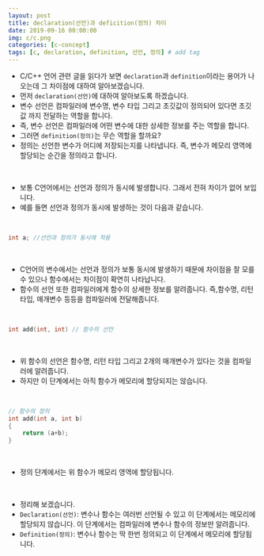 ```yaml
---
layout: post
title: declaration(선언)과 deficition(정의) 차이
date: 2019-09-16 00:00:00
img: c/c.png
categories: [c-concept] 
tags: [c, declaration, definition, 선언, 정의] # add tag
---
```


- C/C++ 언어 관련 글을 읽다가 보면 `declaration`과 `definition`이라는 용어가 나오는데 그 차이점에 대하여 알아보겠습니다.
- 먼저 `declaration(선언)`에 대하여 알아보도록 하겠습니다.
- 변수 선언은 컴파일러에 변수명, 변수 타입 그리고 초깃값이 정의되어 있다면 초깃값 까지 전달하는 역할을 합니다.
- 즉, 변수 선언은 컴파일러에 어떤 변수에 대한 상세한 정보를 주는 역할을 합니다.
- 그러면 `definition(정의)`는 무슨 역할을 할까요?
- 정의는 선언한 변수가 어디에 저장되는지를 나타냅니다. 즉, 변수가 메모리 영역에 할당되는 순간을 정의라고 합니다.

<br>

- 보통 C언어에서는 선언과 정의가 동시에 발생합니다. 그래서 전혀 차이가 없어 보입니다. 
- 예를 들면 선언과 정의가 동시에 발생하는 것이 다음과 같습니다.

<br>

```cpp
int a; //선언과 정의가 동시에 적용
```

<br>

- C언어의 변수에서는 선언과 정의가 보통 동시에 발생하기 때문에 차이점을 잘 모를 수 있으나 함수에서는 차이점이 확연히 나타납니다.
- 함수의 선언 또한 컴파일러에게 함수의 상세한 정보를 알려줍니다. 즉,함수명, 리턴타입, 매개변수 등등을 컴파일러에 전달해줍니다.

<br>

```cpp
int add(int, int) // 함수의 선언
```

<br>

- 위 함수의 선언은 함수명, 리턴 타입 그리고 2개의 매개변수가 있다는 것을 컴파일러에 알려줍니다.
- 하지만 이 단계에서는 아직 함수가 메모리에 할당되지는 않습니다.

<br>

```cpp
// 함수의 정의
int add(int a, int b)
{
    return (a+b);
}
```

<br>

- 정의 단계에서는 위 함수가 메모리 영역에 할당됩니다. 

<br>

- 정리해 보겠습니다.
- `Declaration(선언)`: 변수나 함수는 여러번 선언될 수 있고 이 단계에서는 메모리에 할당되지 않습니다. 이 단계에서는 컴파일러에 변수나 함수의 정보만 알려줍니다.
- `Definition(정의)`: 변수나 함수는 딱 한번 정의되고 이 단계에서 메모리에 할당됩니다. 